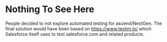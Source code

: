 # Nothing To See Here

People decided to not explore automated testing for ascend/NextGen. The final solution would have been 
based on https://www.testim.io/ which Salesforce itself uses to test salesforce.com and related products. 
